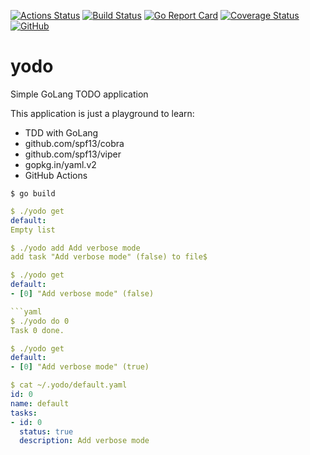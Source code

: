 [![Actions Status](https://github.com/raelga/yodo/workflows/Build/badge.svg)](https://github.com/raelga/yodo/actions)
[![Build Status](https://travis-ci.org/raelga/yodo.svg?branch=master)](https://travis-ci.org/raelga/yodo)
[![Go Report Card](https://goreportcard.com/badge/github.com/raelga/yodo)](https://goreportcard.com/report/github.com/raelga/yodo)
[![Coverage Status](https://coveralls.io/repos/github/raelga/yodo/badge.svg?branch=master)](https://coveralls.io/github/raelga/yodo?branch=master)
[![GitHub](https://img.shields.io/github/license/raelga/yodo)](https://github.com/raelga/yodo/blob/master/LICENSE)

# yodo

Simple GoLang TODO application

This application is just a playground to learn:

- TDD with GoLang
- github.com/spf13/cobra
- github.com/spf13/viper
- gopkg.in/yaml.v2
- GitHub Actions


```
$ go build 
```

```yaml
$ ./yodo get
default:
Empty list
```

```yaml
$ ./yodo add Add verbose mode
add task "Add verbose mode" (false) to file$ 
```

```yaml
$ ./yodo get
default:
- [0] "Add verbose mode" (false)

```yaml
$ ./yodo do 0
Task 0 done.
```

```yaml
$ ./yodo get
default:
- [0] "Add verbose mode" (true)
```

```yaml
$ cat ~/.yodo/default.yaml 
id: 0
name: default
tasks:
- id: 0
  status: true
  description: Add verbose mode
```
